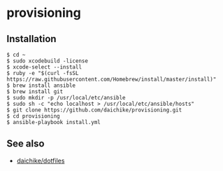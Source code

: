 # provisioning

## Installation

```
$ cd ~
$ sudo xcodebuild -license
$ xcode-select --install
$ ruby -e "$(curl -fsSL https://raw.githubusercontent.com/Homebrew/install/master/install)"
$ brew install ansible
$ brew install git
$ sudo mkdir -p /usr/local/etc/ansible
$ sudo sh -c "echo localhost > /usr/local/etc/ansible/hosts"
$ git clone https://github.com/daichike/provisioning.git
$ cd provisioning
$ ansible-playbook install.yml
```

## See also

* [daichike/dotfiles](https://github.com/daichike/dotfiles)
